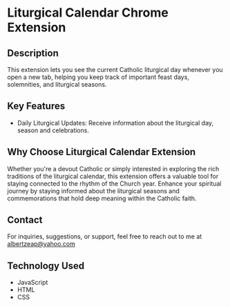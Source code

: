 # Liturgical Calendar Chrome Extension

## Description
This extension lets you see the current Catholic liturgical day whenever you open a new tab, helping you keep track of important feast days, solemnities, and liturgical seasons.

## Key Features
- Daily Liturgical Updates: Receive information about the liturgical day, season and celebrations.

## Why Choose Liturgical Calendar Extension
Whether you're a devout Catholic or simply interested in exploring the rich traditions of the liturgical calendar, this extension offers a valuable tool for staying connected to the rhythm of the Church year. Enhance your spiritual journey by staying informed about the liturgical seasons and commemorations that hold deep meaning within the Catholic faith.

## Contact
For inquiries, suggestions, or support, feel free to reach out to me at albertzeap@yahoo.com

## Technology Used
- JavaScript
- HTML
- CSS
